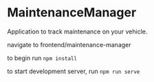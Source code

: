 # MaintenanceManager
Application to track maintenance on your vehicle.

navigate to frontend/maintenance-manager

to begin run
`npm install`

to start development server, run
`npm run serve`
